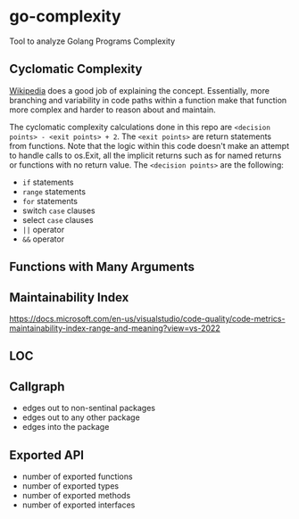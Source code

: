 # go-complexity
Tool to analyze Golang Programs Complexity

## Cyclomatic Complexity

[Wikipedia](https://en.wikipedia.org/wiki/Cyclomatic_complexity) does a good job of explaining the concept. Essentially, more branching and variability in code paths within a function make that function more complex and harder to reason about and maintain.

The cyclomatic complexity calculations done in this repo are `<decision points> - <exit points> + 2`. The `<exit points>` are return statements from functions. Note that the logic within this code doesn't make an attempt to handle calls to os.Exit, all the implicit returns such as for named returns or functions with no return value. The `<decision points>` are the following:

* `if` statements
* `range` statements
* `for` statements
* switch `case` clauses
* select `case` clauses
* `||` operator
* `&&` operator

## Functions with Many Arguments

## Maintainability Index

https://docs.microsoft.com/en-us/visualstudio/code-quality/code-metrics-maintainability-index-range-and-meaning?view=vs-2022

## LOC

## Callgraph

* edges out to non-sentinal packages
* edges out to any other package
* edges into the package

## Exported API

* number of exported functions
* number of exported types
* number of exported methods
* number of exported interfaces
